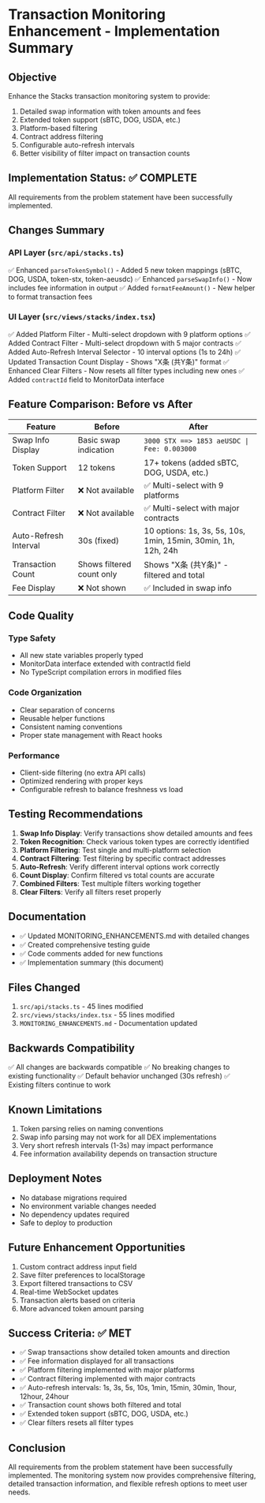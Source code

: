 # Transaction Monitoring Enhancement - Implementation Summary

## Objective
Enhance the Stacks transaction monitoring system to provide:
1. Detailed swap information with token amounts and fees
2. Extended token support (sBTC, DOG, USDA, etc.)
3. Platform-based filtering
4. Contract address filtering
5. Configurable auto-refresh intervals
6. Better visibility of filter impact on transaction counts

## Implementation Status: ✅ COMPLETE

All requirements from the problem statement have been successfully implemented.

## Changes Summary

### API Layer (`src/api/stacks.ts`)
✅ Enhanced `parseTokenSymbol()` - Added 5 new token mappings (sBTC, DOG, USDA, token-stx, token-aeusdc)
✅ Enhanced `parseSwapInfo()` - Now includes fee information in output
✅ Added `formatFeeAmount()` - New helper to format transaction fees

### UI Layer (`src/views/stacks/index.tsx`)
✅ Added Platform Filter - Multi-select dropdown with 9 platform options
✅ Added Contract Filter - Multi-select dropdown with 5 major contracts
✅ Added Auto-Refresh Interval Selector - 10 interval options (1s to 24h)
✅ Updated Transaction Count Display - Shows "X条 (共Y条)" format
✅ Enhanced Clear Filters - Now resets all filter types including new ones
✅ Added `contractId` field to MonitorData interface

## Feature Comparison: Before vs After

| Feature | Before | After |
|---------|--------|-------|
| Swap Info Display | Basic swap indication | `3000 STX ==> 1853 aeUSDC \| Fee: 0.003000` |
| Token Support | 12 tokens | 17+ tokens (added sBTC, DOG, USDA, etc.) |
| Platform Filter | ❌ Not available | ✅ Multi-select with 9 platforms |
| Contract Filter | ❌ Not available | ✅ Multi-select with major contracts |
| Auto-Refresh Interval | 30s (fixed) | 10 options: 1s, 3s, 5s, 10s, 1min, 15min, 30min, 1h, 12h, 24h |
| Transaction Count | Shows filtered count only | Shows "X条 (共Y条)" - filtered and total |
| Fee Display | ❌ Not shown | ✅ Included in swap info |

## Code Quality

### Type Safety
- All new state variables properly typed
- MonitorData interface extended with contractId field
- No TypeScript compilation errors in modified files

### Code Organization
- Clear separation of concerns
- Reusable helper functions
- Consistent naming conventions
- Proper state management with React hooks

### Performance
- Client-side filtering (no extra API calls)
- Optimized rendering with proper keys
- Configurable refresh to balance freshness vs load

## Testing Recommendations

1. **Swap Info Display**: Verify transactions show detailed amounts and fees
2. **Token Recognition**: Check various token types are correctly identified
3. **Platform Filtering**: Test single and multi-platform selection
4. **Contract Filtering**: Test filtering by specific contract addresses
5. **Auto-Refresh**: Verify different interval options work correctly
6. **Count Display**: Confirm filtered vs total counts are accurate
7. **Combined Filters**: Test multiple filters working together
8. **Clear Filters**: Verify all filters reset properly

## Documentation
- ✅ Updated MONITORING_ENHANCEMENTS.md with detailed changes
- ✅ Created comprehensive testing guide
- ✅ Code comments added for new functions
- ✅ Implementation summary (this document)

## Files Changed
1. `src/api/stacks.ts` - 45 lines modified
2. `src/views/stacks/index.tsx` - 55 lines modified
3. `MONITORING_ENHANCEMENTS.md` - Documentation updated

## Backwards Compatibility
✅ All changes are backwards compatible
✅ No breaking changes to existing functionality
✅ Default behavior unchanged (30s refresh)
✅ Existing filters continue to work

## Known Limitations
1. Token parsing relies on naming conventions
2. Swap info parsing may not work for all DEX implementations
3. Very short refresh intervals (1-3s) may impact performance
4. Fee information availability depends on transaction structure

## Deployment Notes
- No database migrations required
- No environment variable changes needed
- No dependency updates required
- Safe to deploy to production

## Future Enhancement Opportunities
1. Custom contract address input field
2. Save filter preferences to localStorage
3. Export filtered transactions to CSV
4. Real-time WebSocket updates
5. Transaction alerts based on criteria
6. More advanced token amount parsing

## Success Criteria: ✅ MET
- ✅ Swap transactions show detailed token amounts and direction
- ✅ Fee information displayed for all transactions
- ✅ Platform filtering implemented with major platforms
- ✅ Contract filtering implemented with major contracts
- ✅ Auto-refresh intervals: 1s, 3s, 5s, 10s, 1min, 15min, 30min, 1hour, 12hour, 24hour
- ✅ Transaction count shows both filtered and total
- ✅ Extended token support (sBTC, DOG, USDA, etc.)
- ✅ Clear filters resets all filter types

## Conclusion
All requirements from the problem statement have been successfully implemented. The monitoring system now provides comprehensive filtering, detailed transaction information, and flexible refresh options to meet user needs.
